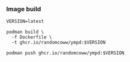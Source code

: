 ### Image build

```
VERSION=latest

podman build \
  -f Dockerfile \
  -t ghcr.io/randomcoww/ympd:$VERSION
```

```
podman push ghcr.io/randomcoww/ympd:$VERSION
```

